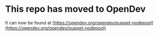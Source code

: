 # This repo has moved to OpenDev

It can now be found at [https://opendev.org/opendev/puppet-nodepool](https://opendev.org/opendev/puppet-nodepool)
